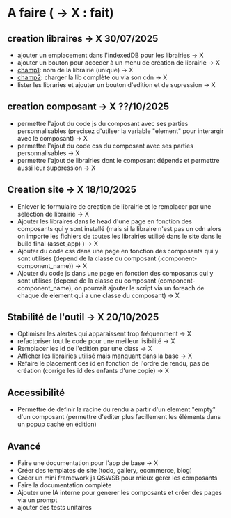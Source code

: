 # A faire ( -> X : fait)

## creation libraires -> X 30/07/2025

- ajouter un emplacement dans l'indexedDB pour les librairies -> X
- ajouter un bouton pour acceder à un menu de création de librairie -> X
- <u>champ1</u>: nom de la librairie (unique) -> X
- <u>champ2</u>: charger la lib complète ou via son cdn -> X
- lister les libraries et ajouter un bouton d'edition et de supression -> X

## creation composant -> X ??/10/2025

- permettre l'ajout du code js du composant avec ses parties personnalisables (precisez d'utilser la variable "element" pour interargir avec le composant) -> X
- permettre l'ajout du code css du composant avec ses parties personnalisables -> X
- permettre l'ajout de librairies dont le composant dépends et permettre aussi leur suppression -> X

## Creation site -> X 18/10/2025

- Enlever le formulaire de creation de librairie et le remplacer par une selection de librairie -> X
- Ajouter les libraires dans le head d'une page en fonction des composants qui y sont installé (mais si la libraire n'est pas un cdn alors on importe les fichiers de toutes les librairies utilisé dans le site dans le build final (asset_app) ) -> X
- Ajouter du code css dans une page en fonction des composants qui y sont utilisés (depend de la classe du composant (.component-component_name)) -> X
- Ajouter du code js dans une page en fonction des composants qui y sont utilisés (depend de la classe du composant (component-component_name), on pourrait ajouter le script via un foreach de chaque de element qui a une classe du composant) -> X

## Stabilité de l'outil -> X 20/10/2025

- Optimiser les alertes qui apparaissent trop fréquenment -> X
- refactoriser tout le code pour une meilleur lisibilité -> X
- Remplacer les id de l'edition par une class -> X
- Afficher les librairies utilisé mais manquant dans la base -> X
- Refaire le placement des id en fonction de l'ordre de rendu, pas de création (corrige les id des enfants d'une copie) -> X

## Accessibilité

- Permettre de definir la racine du rendu à partir d'un element "empty" d'un composant (permettre d'editer plus facillement les éléments dans un popup caché en édition)

## Avancé

- Faire une documentation pour l'app de base -> X
- Créer des templates de site (todo, gallery, ecommerce, blog)
- Créer un mini framework js QSWSB pour mieux gerer les composants
- Faire la documentation complète
- Ajouter une IA interne pour generer les composants et créer des pages via un prompt
- ajouter des tests unitaires
